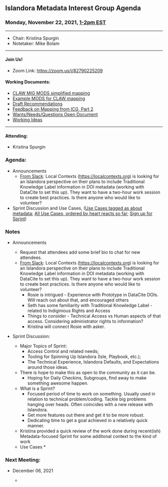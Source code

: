 ## Islandora Metadata Interest Group Agenda
### Monday, November 22, 2021, [1-2pm EST](http://www.thetimezoneconverter.com/?t=1%20pm&tz=Toronto&)

---
* Chair: Kristina Spurgin
* Notetaker: Mike Bolam
---

#### Join Us!
* Zoom Link: https://zoom.us/j/82790225209

#### Working Documents:
* [CLAW MIG MODS simplified mapping](https://docs.google.com/spreadsheets/d/18u2qFJ014IIxlVpM3JXfDEFccwBZcoFsjbBGpvL0jJI/edit#gid=0)
* [Example MODS for CLAW mapping](https://docs.google.com/spreadsheets/d/1C2Xie7HUDSgRT5v4ldoJvlNdoXz2GHAPvL3PE3TOKW8/edit#gid=1829081124)
* [Draft Recommendations](https://docs.google.com/document/d/15qSO9YcALtYSqd6CUuGx0t8FwUJ5pPwVPz0PA5rU898/edit#heading=h.f9r6knw0rjvu)
* [Feedback on Mapping from ICG, Part 2](https://docs.google.com/document/d/11OpqMMCXM1TFXgsr4yyTQ_cH9DabnD31p7JnuTRQl28/edit?invite=CMWvruEI&ts=5e66437f)
* [Wants/Needs/Questions Open Document](https://docs.google.com/document/d/12Kpb6826TNPzzMuyPS0sESa9TLnmljQmeioWbaPeEdA/edit)
* [Working Ideas](https://github.com/islandora-interest-groups/Islandora-Metadata-Interest-Group/blob/main/working_docs/ideas_and_topics.md)

---

#### Attending:
* Kristina Spurgin





### Agenda: 
* Announcements
	* [From Slack](https://islandora.slack.com/archives/CM9CVQWJ0/p1637006554026600): Local Contexts (https://localcontexts.org) is looking for an Islandora perspective on their plans to include Traditional Knowledge Label information in DOI metadata (working with DataCite to set this up). They want to have a two-hour work session to create best practices. Is there anyone who would like to volunteer? 
* Sprint Discussion and Use Cases, ([Use Cases tagged as about metadata](https://github.com/Islandora/documentation/issues?q=is%3Aopen+is%3Aissue+label%3A%22Type%3A+use+case%22+label%3A%22Subject%3A+Metadata%22+); [All Use Cases, ordered by heart reacts so far](https://github.com/Islandora/documentation/issues?q=is%3Aopen+is%3Aissue+label%3A%22Type%3A+use+case%22+sort%3Areactions-heart-desc); [Sign up for Sprint](https://docs.google.com/spreadsheets/d/1s5GCs9zrJsXevOulyRehpC-wdn4ShOVvEeaHDN_A2eo/edit#gid=171017277))




### Notes
* Announcements
	* Request that attendees add some brief bio to chat for new attendees.	
	* [From Slack](https://islandora.slack.com/archives/CM9CVQWJ0/p1637006554026600): Local Contexts (https://localcontexts.org) is looking for an Islandora perspective on their plans to include Traditional Knowledge Label information in DOI metadata (working with DataCite to set this up). They want to have a two-hour work session to create best practices. Is there anyone who would like to volunteer? 
		* Rosie is intrigued - Experience with Prototype in DataCite DOIs. Will reach out about that, and encouraged others
		* Seth has some familiarity with Traditional Knowledge Label - related to Indiginious Rights and Access
		* Things to consider - Technical Access vs Human aspects of that access. Considering administrator rights to information?
		* Kristina will connect Rosie with asker.

* Sprint Discussion:
	* Major Topics of Sprint: 
		* Access Control and related needs; 
		* Tooling for Spinning Up Islandora (Isle, Playbook, etc.);
		* The Technical Experience, Islandora Defaults, and Expectations around those ideas. 
	* There is hope to make this as open to the community as it can be. 
		* Hoping for Daily Checkins, Subgroups, find away to make something awesome happen.
	* What is a Sprint?
		* Focused period of time to work on something. Usually used in relation to technical problem/coding. Tackle big problems hanging over heads. Often coincides with a new release with Islandora.
		* Get more features out there and get it to be more robust.
		* Dedicating time to get a goal achieved in a relatively quick manner.
	* Kristina provided a quick review of the work done during recent(ish) Metadata-focused Sprint for some additonal context to the kind of work
	* Use Cases
		* 
	

    
### Next Meeting:
* December 06, 2021


	* 
